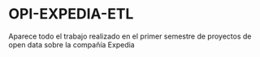 # OPI-EXPEDIA-ETL
Aparece todo el trabajo realizado en el primer semestre de proyectos de open data sobre la compañía Expedia
